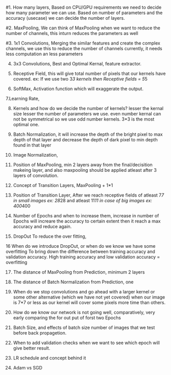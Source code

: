 #1. How many layers,
Based on CPU/GPU requirements we need to decide how many parameter we can use. 
Based on number of parameters and the accuracy (usecase) we can decide the number of layers.

#2. MaxPooling,
We can think of MaxPooling when we want to reduce the number of channels, this inturn reduces the parameters as well

#3. 1x1 Convolutions,
Merging the similar features and create the complex channels, we use this to reduce the number of channels currently, it needs less computation an less parameters

4. 3x3 Convolutions,
Best and Optimal Kernal, feature extractor.

5. Receptive Field,
this will give total number of pixels that our kernels have covered. 
ex: If we use two 3*3 kernels then Receptive fields = 5*5 

6. SoftMax,
Activation function which will exaggerate the output.

7.Learning Rate,

8. Kernels and how do we decide the number of kernels?
lesser the kernal size lesser the number of parameters we use.
even number kernal can not be symmetrical so we use odd number kernels.
3*3 is the most optimal one.

9. Batch Normalization,
it will increase the depth of the bright pixel to max depth of that layer and decrease the depth of dark pixel to min depth found in that layer

10. Image Normalization,

11. Position of MaxPooling,
min 2 layers away from the final/decisition makeing layer, and also maxpooling should be applied atleast after 3 layers of convolution.

12. Concept of Transition Layers,
MaxPooling + 1*1

13. Position of Transition Layer,
After we reach receptive fields of atleast 7*7 in small images ex: 28*28 and atleast 11*11 in case of big images ex: 400*400

14. Number of Epochs and when to increase them,
increase in number of Epochs will increare the accuracy to certain extent then it reach a max accuracy and reduce again.

15. DropOut
To reduce the over fitting, 

16 When do we introduce DropOut, or when do we know we have some overfitting
To bring down the difference between training accuracy and validation accuracy.
High training accuracy and low validation accuracy = overfitting

17. The distance of MaxPooling from Prediction,
minimum 2 layers

18. The distance of Batch Normalization from Prediction,
one 

19. When do we stop convolutions and go ahead with a larger kernel or some other alternative (which we have not yet covered)
when our image is 7*7 or less as our kernel will cover some pixels more time than others. 

20. How do we know our network is not going well, comparatively, very early
comparing the for out put of forst two Epochs

21. Batch Size, and effects of batch size
number of images that we test before back propagetion.

22. When to add validation checks
when we want to see which epoch will give better result.

23. LR schedule and concept behind it

24. Adam vs SGD
